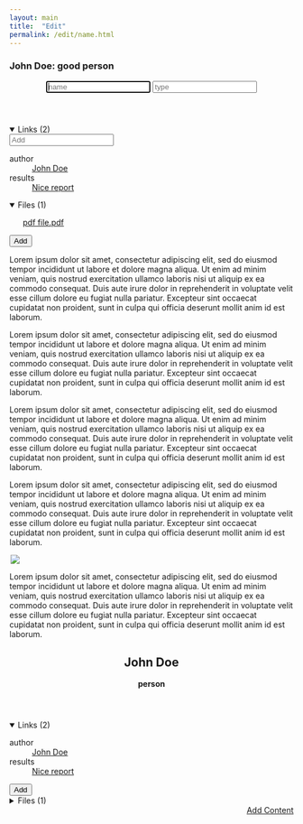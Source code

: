 ```yaml
---
layout: main
title:  "Edit"
permalink: /edit/name.html
---
```

<section>
    <article class="preview">
        <h1>
            John Doe: good person
            <a style="font-size: 1.2rem;" href="{{ '/edit/content' | relative_url }}"><i class="fa-solid fa-pen"></i></a>
        </h1>
        <article class="more">
            <header>
                <a class="secondary" style="float:right;" href="#"><i class="fa-solid fa-thumbtack"></i></a> 
                <input autofocus type="text" id="name" name="firstname" placeholder="name" required>
                <input type="text" id="name" name="firstname" placeholder="type" required>
            </header>
            <details open>
                <summary>Links (2)</summary>
                <input style="margin-bottom:0" autofocus type="search" id="search" name="search" placeholder="Add">
                <dl>
                    <dt>author</dt>
                    <dd>
                        <a href="#"> John Doe</a>
                        <a href="#" style="float: right; margin-left: 10px;">
                            <i class="fa-solid fa-copy"></i></a> <a href="#" style="float: right"> <i class="fa-solid fa-minus"></i>
                        </a>
                    </dd>
                    <dt>results</dt>
                    <dd>
                        <a href="#">Nice report</a>
                        <a href="#" style="float: right; margin-left: 10px;">
                            <i class="fa-solid fa-copy"></i></a> <a href="#" style="float: right"> <i class="fa-solid fa-minus"></i>
                        </a>
                    </dd>
                </dl>
            </details>
            <details open>
                <summary>Files (1)</summary>
                <ul>
                    <li style="list-style: none">
                        <a href="">pdf file.pdf</a>
                        <a href="#" style="float: right; margin-left: 10px;">
                            <i class="fa-solid fa-copy"></i></a> <a href="#" style="float: right"> <i class="fa-solid fa-minus"></i>
                        </a>
                    </li>
                </ul>
                <button class="outline">Add</button>
            </details>
        </article>
        <p>
        Lorem ipsum dolor sit amet, consectetur adipiscing elit, sed do eiusmod tempor incididunt ut labore et dolore magna aliqua. Ut enim ad  minim veniam, quis nostrud exercitation ullamco laboris nisi ut aliquip ex ea commodo consequat. Duis aute irure dolor in reprehenderit in   voluptate velit esse cillum dolore eu fugiat nulla pariatur. Excepteur sint occaecat cupidatat non proident, sunt in culpa qui officia    deserunt mollit anim id est laborum.
        </p>
        <p>
        Lorem ipsum dolor sit amet, consectetur adipiscing elit, sed do eiusmod tempor incididunt ut labore et dolore magna aliqua. Ut enim ad  minim veniam, quis nostrud exercitation ullamco laboris nisi ut aliquip ex ea commodo consequat. Duis aute irure dolor in reprehenderit in   voluptate velit esse cillum dolore eu fugiat nulla pariatur. Excepteur sint occaecat cupidatat non proident, sunt in culpa qui officia    deserunt mollit anim id est laborum.
        </p>
        <p>
        Lorem ipsum dolor sit amet, consectetur adipiscing elit, sed do eiusmod tempor incididunt ut labore et dolore magna aliqua. Ut enim ad  minim veniam, quis nostrud exercitation ullamco laboris nisi ut aliquip ex ea commodo consequat. Duis aute irure dolor in reprehenderit in   voluptate velit esse cillum dolore eu fugiat nulla pariatur. Excepteur sint occaecat cupidatat non proident, sunt in culpa qui officia    deserunt mollit anim id est laborum.
        </p>
        <p>
        Lorem ipsum dolor sit amet, consectetur adipiscing elit, sed do eiusmod tempor incididunt ut labore et dolore magna aliqua. Ut enim ad  minim veniam, quis nostrud exercitation ullamco laboris nisi ut aliquip ex ea commodo consequat. Duis aute irure dolor in reprehenderit in   voluptate velit esse cillum dolore eu fugiat nulla pariatur. Excepteur sint occaecat cupidatat non proident, sunt in culpa qui officia    deserunt mollit anim id est laborum.
        </p>
        <div style="max-width: 500px; margin:auto;" >
            <img src="https://upload.wikimedia.org/wikipedia/commons/thumb/e/e3/Che_ne_saj.jpg/2560px-Che_ne_saj.jpg">
        </div>
        <p>
        Lorem ipsum dolor sit amet, consectetur adipiscing elit, sed do eiusmod tempor incididunt ut labore et dolore magna aliqua. Ut enim ad  minim veniam, quis nostrud exercitation ullamco laboris nisi ut aliquip ex ea commodo consequat. Duis aute irure dolor in reprehenderit in   voluptate velit esse cillum dolore eu fugiat nulla pariatur. Excepteur sint occaecat cupidatat non proident, sunt in culpa qui officia    deserunt mollit anim id est laborum.
        </p>
    </article>
    <article class="preview">
        <header>
            <a style="float:right;" href="#"><i class="fa-solid fa-thumbtack"></i></a> 
            <h2>John Doe <a style="font-size: 1.2rem;" href="{{ '/edit/name' | relative_url }}"><i class="fa-solid fa-pen"></i></a> </h2>
            <strong>person</strong>
        </header>
        <details open>
            <summary>Links (2)</summary>
            <dl>
                <dt>author</dt>
                <dd>
                    <a href="#"> John Doe</a>
                    <a href="#" style="float: right; margin-left: 10px;">
                    <i class="fa-solid fa-copy"></i></a> <a href="#" style="float: right">
                    <i class="fa-solid fa-minus"></i></a>
                </dd>
                <dt>results</dt>
                <dd>
                    <a href="#">Nice report</a>
                    <a href="#" style="float: right; margin-left: 10px;"> <i class="fa-solid fa-copy"></i></a>
                    <a href="#" style="float: right"> <i class="fa-solid fa-minus"></i></a>
                </dd>
            </dl>
            <button class="outline">Add</button>
        </details>
        <details>
            <summary>Files (1)</summary>
            <ul>
                <li style="list-style: none">
                    <a href="">pdf file.pdf</a>
                    <a href="#" style="float: right; margin-left: 10px;"> <i class="fa-solid fa-copy"></i></a>
                    <a href="#" style="float: right"> <i class="fa-solid fa-minus"></i></a>
                </li>
            </ul>
            <button class="outline">Add</button>
        </details>
        <div style="text-align: right">
            <a role="button" href="{{ '/edit/content' | relative_url }}">Add Content</a>
        </div>
    </article>
</section>  